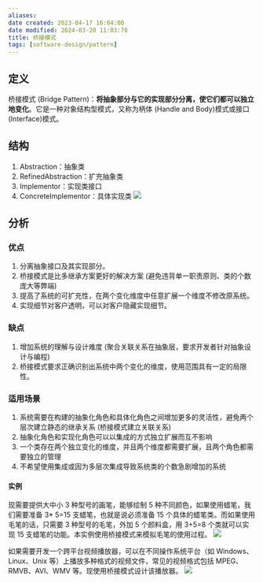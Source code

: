 ```yaml
---
aliases: 
date created: 2023-04-17 16:04:00
date modified: 2024-03-20 11:03:78
title: 桥接模式
tags: [software-design/pattern]
---
```


## 定义
桥接模式 (Bridge Pattern)：**将抽象部分与它的实现部分分离，使它们都可以独立地变化**。它是一种对象结构型模式，又称为柄体 (Handle and Body)模式或接口 (Interface)模式。

## 结构
1. Abstraction：抽象类
2. RefinedAbstraction：扩充抽象类
3. Implementor：实现类接口
4. ConcreteImplementor：具体实现类
![](https://spricoder.oss-cn-shanghai.aliyuncs.com/2021-Software-System-Design/img/lec08/3.png)

## 分析
### 优点
1. 分离抽象接口及其实现部分。
2. 桥接模式是比多继承方案更好的解决方案 (避免违背单一职责原则、类的个数庞大等弊端)
3. 提高了系统的可扩充性，在两个变化维度中任意扩展一个维度不修改原系统。
4. 实现细节对客户透明，可以对客户隐藏实现细节。

### 缺点
1. 增加系统的理解与设计难度 (聚合关联关系在抽象层，要求开发者针对抽象设计与编程)
2. 桥接模式要求正确识别出系统中两个变化的维度，使用范围具有一定的局限性。

### 适用场景
1. 系统需要在构建的抽象化角色和具体化角色之间增加更多的灵活性，避免两个层次建立静态的继承关系 (桥接模式建立关联关系)
2. 抽象化角色和实现化角色可以以集成的方式独立扩展而互不影响
3. 一个类存在两个独立变化的维度，并且两个维度都需要扩展，且两个角色都需要独立的管理
4. 不希望使用集成或因为多层次集成导致系统类的个数急剧增加的系统

#### 实例
现需要提供大中小 3 种型号的画笔，能够绘制 5 种不同颜色，如果使用蜡笔，我们需要准备 3* 5=15 支蜡笔，也就是说必须准备 15 个具体的蜡笔类。而如果使用毛笔的话，只需要 3 种型号的毛笔，外加 5 个颜料盒，用 3+5=8 个类就可以实现 15 支蜡笔的功能。本实例使用桥接模式来模拟毛笔的使用过程。
![](https://spricoder.oss-cn-shanghai.aliyuncs.com/2021-Software-System-Design/img/lec08/4.png)

如果需要开发一个跨平台视频播放器，可以在不同操作系统平台（如 Windows、Linux、Unix 等）上播放多种格式的视频文件，常见的视频格式包括 MPEG、RMVB、AVI、WMV 等。现使用桥接模式设计该播放器。
![](https://spricoder.oss-cn-shanghai.aliyuncs.com/2021-Software-System-Design/img/lec08/5.png)